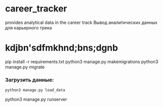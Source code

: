# career_tracker
provides analytical data in the career track
Вывод аналитических данных для карьерного трека


kdjbn'sdfmkhnd;bns;dgnb
=======
pip install -r requirements.txt
python3 manage.py makemigrations
python3 manage.py migrate

### Загрузить данные:
```
python3 manage.py load_data
```
python3 manage.py runserver
